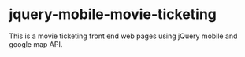 # jquery-mobile-movie-ticketing
This is a movie ticketing front end web pages using jQuery mobile and google map API.  


